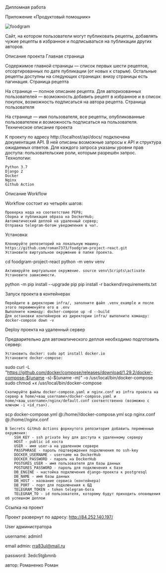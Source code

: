 Дипломная работа

Приложение «Продуктовый помощник»

![foodgram](https://github.com/roman7373/foodgram-project-react/workflows/foodgram_workflow/badge.svg)

Cайт, на котором пользователи могут публиковать рецепты, добавлять чужие рецепты в избранное и подписываться на публикации других авторов. 

Описание проекта
Главная страница

Содержимое главной страницы — список первых шести рецептов, отсортированных по дате публикации (от новых к старым). Остальные рецепты доступны на следующих страницах: внизу страницы есть пагинация.
Страница рецепта

На странице — полное описание рецепта. Для авторизованных пользователей — возможность добавить рецепт в избранное и в список покупок, возможность подписаться на автора рецепта.
Страница пользователя

На странице — имя пользователя, все рецепты, опубликованные пользователем и возможность подписаться на пользователя.
Техническое описание проекта

К проекту по адресу http://localhost/api/docs/ подключена документация API. В ней описаны возможные запросы к API и структура ожидаемых ответов. Для каждого запроса указаны уровни прав доступа: пользовательские роли, которым разрешён запрос.
Технологии:

    Python 3.7
    Django 2
    Docker
    Nginx
    Github Action

Описание Workflow

Workflow состоит из четырёх шагов:

    Проверка кода на соответствие PEP8;
    Сборка и публикация образа на DockerHub;
    Автоматический деплой на удаленный сервер;
    Отправка telegram-ботом уведомления в чат.

Установка:

    Клонируйте репозиторий на локальную машину. https://github.com/roman7373/foodgram-project-react.git
    Установите виртуальное окружение в папке проекта.

cd foodgram-project-react
python -m venv venv

    Активируйте виртуальное окружение. source venv\Scripts\activate
    Установите зависимости.

python -m pip install --upgrade pip
pip install -r backend\requirements.txt

Запуск проекта в контейнерах

    Перейдите в директорию infra/, заполните файл .venv_example и после этого переименуйте его в .env
    Выполните команду: docker-compose up -d --build
    Для остановки контейнеров из директории infra/ выполните команду: docker-compose down -v

Deploy проекта на удаленный сервер

Предварительно для автоматического деплоя необходимо подготовить сервер:

    Установить docker: sudo apt install docker.io
    Установите docker-compose:

sudo curl -L "https://github.com/docker/compose/releases/download/1.29.2/docker-compose-$(uname -s)-$(uname -m)" -o /usr/local/bin/docker-compose
sudo chmod +x /usr/local/bin/docker-compose

    Скопируйте файлы docker-compose.yaml и nginx.conf из infra проекта на сервер в home/<ваш_username>/docker-compose.yaml и home/<ваш_username>/nginx/default.conf соответственно (возможно с ключом -i <id_rsa>).

scp docker-compose.yml <username>@<host>:/home/<username>/docker-compose.yml
scp nginx.conf <username>@<host>:/home/<username>/nginx.conf

    В Secrets GitHub Actions форкнутого репозитория добавить переменные окружения:
        SSH_KEY - ssh private key для доступа к удаленному серверу
        HOST - public id хоста
        USER - имя user-а на удаленном сервере
        PASSPHRASE - пароль подтверждения подключения по ssh-key
        DOCKER_USERNAME - username на DockerHub
        DOCKER_PASSWORD - пароль на DockerHub
        POSTGRES_USER - имя пользователя для базы данных
        POSTGRES_PASSWORD - пароль для подключения к базе
        DB_ENGINE - настойка подключения django-проекта к postgresql
        DB_NAME - имя базы данных
        DB_HOST - название сервиса (контейнера)
        DB_PORT - порт для подключения к БД
        TELEGRAM_TOKEN - token telegram-бота
        TELEGRAM_TO - id пользователя, которому будут приходить оповещения об успешном деплои

Ссылка на проект

Проект развернут по адресу: http://84.252.140.197/

User администратора

username: admin1

email admin: rra83ul@mail.ru

password: 3edc5tgbmnb


автор: Романенко Роман